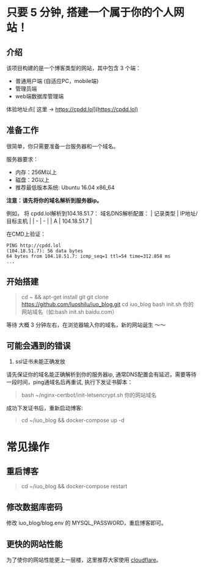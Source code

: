 # 只要 5 分钟, 搭建一个属于你的个人网站！

## 介绍
该项目构建的是一个博客类型的网站，其中包含 3 个端：

- 普通用户端 (自适应PC，mobile端)
- 管理员端
- web端数据库管理端

体验地址点[ 这里 -> https://cpdd.lol](https://cpdd.lol)
## 准备工作
很简单，你只需要准备一台服务器和一个域名。

服务器要求：
- 内存：256M以上
- 磁盘：2G以上
- 推荐最低版本系统: Ubuntu 16.04 x86_64

**注意：请先将你的域名解析到服务器ip。**

例如， 将 cpdd.lol解析到104.18.51.7：
域名DNS解析配置：
| 记录类型 | IP地址/目标主机 |
| - | - |
| A | 104.18.51.7 |

在CMD上验证：
```
PING http://cpdd.lol 
(104.18.51.7): 56 data bytes
64 bytes from 104.18.51.7: icmp_seq=1 ttl=54 time=312.858 ms
...
```

## 开始搭建
> cd ~ && apt-get install git
> git clone https://github.com/luoshilu/iuo_blog.git
> cd iuo_blog
> bash init.sh 你的网站域名（如:bash init.sh baidu.com）

等待 大概 3 分钟左右，在浏览器输入你的域名，新的网站诞生 ～～

## 可能会遇到的错误

1. ssl证书未能正确发放

请先保证你的域名能正确解析到你的服务器ip, 通常DNS配置会有延迟，需要等待一段时间，ping通域名后再重试, 执行下发证书脚本：

> bash ~/nginx-certbot/init-letsencrypt.sh 你的网站域名

成功下发证书后，重新启动博客:

> cd ~/iuo_blog && docker-compose up -d

# 常见操作
## 重启博客

> cd ~/iuo_blog && docker-compose restart

## 修改数据库密码
修改 iuo_blog/blog.env 的 MYSQL_PASSWORD，重启博客即可。

## 更快的网站性能
为了使你的网站性能更上一层楼，这里推荐大家使用 [cloudflare](https://dash.cloudflare.com/)。

